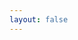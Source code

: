 ```yaml
---
layout: false 
---
```

<script setup>
import ImportSvgFilepath from './import-svg-filepath.vue'
</script>
<import-svg-filepath></import-svg-filepath>